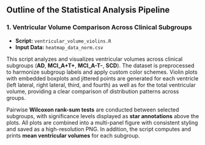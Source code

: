 ## Outline of the Statistical Analysis Pipeline

### 1. Ventricular Volume Comparison Across Clinical Subgroups

- **Script:** `ventricular_volume_violins.R`  
- **Input Data:** `heatmap_data_norm.csv`  

This script analyzes and visualizes ventricular volumes across clinical subgroups (**AD**, **MCI_A+T+**, **MCI_A-T-**, **SCD**). The dataset is preprocessed to harmonize subgroup labels and apply custom color schemes. Violin plots with embedded boxplots and jittered points are generated for each ventricle (left lateral, right lateral, third, and fourth) as well as for the total ventricular volume, providing a clear comparison of distribution patterns across groups.

Pairwise **Wilcoxon rank-sum tests** are conducted between selected subgroups, with significance levels displayed as **star annotations** above the plots. All plots are combined into a multi-panel figure with consistent styling and saved as a high-resolution PNG. In addition, the script computes and prints **mean ventricular volumes** for each subgroup.

